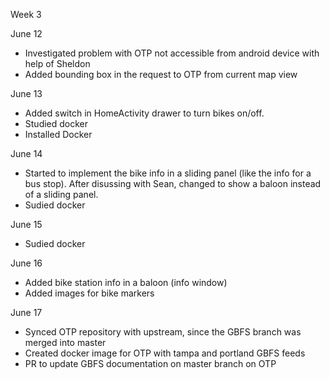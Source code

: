 Week 3

June 12
- Investigated problem with OTP not accessible from android device with help of Sheldon
- Added bounding box in the request to OTP from current map view

June 13
- Added switch in HomeActivity drawer to turn bikes on/off.
- Studied docker
- Installed Docker

June 14
- Started to implement the bike info in a sliding panel (like the info for a bus stop). After 
disussing with Sean, changed to show a baloon instead of a sliding panel.
- Sudied docker

June 15
- Sudied docker

June 16
- Added bike station info in a baloon (info window)
- Added images for bike markers

June 17
- Synced OTP repository with upstream, since the GBFS branch was merged into master
- Created docker image for OTP with tampa and portland GBFS feeds
- PR to update GBFS documentation on master branch on OTP